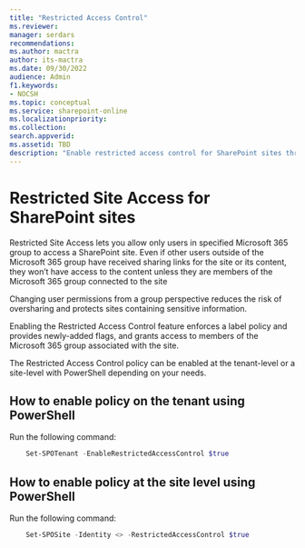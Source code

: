 ```yaml
---
title: "Restricted Access Control"
ms.reviewer: 
manager: serdars
recommendations: 
ms.author: mactra
author: its-mactra
ms.date: 09/30/2022
audience: Admin
f1.keywords:
- NOCSH 
ms.topic: conceptual
ms.service: sharepoint-online
ms.localizationpriority: 
ms.collection:  
search.appverid:
ms.assetid: TBD
description: "Enable restricted access control for SharePoint sites through Microsoft 365 Group Membership"
---
```

# Restricted Site Access for SharePoint sites

Restricted Site Access lets you allow only users in specified Microsoft 365 group to access a SharePoint site. Even if other users outside of the Microsoft 365 group have received sharing links for the site or its content, they won’t have access to the content unless they are members of the Microsoft 365 group connected to the site

Changing user permissions from a group perspective reduces the risk of oversharing and protects sites containing sensitive information.

Enabling the Restricted Access Control feature enforces a label policy and provides newly-added flags, and grants access to members of the Microsoft 365 group associated with the site.

The Restricted Access Control policy can be enabled at the tenant-level or a site-level with PowerShell depending on your needs.

## How to enable policy on the tenant using PowerShell

Run the following command:

```PowerShell
    Set-SPOTenant -EnableRestrictedAccessControl $true
```

## How to enable policy at the site level using PowerShell

Run the following command:

```PowerShell
    Set-SPOSite -Identity <> -RestrictedAccessControl $true
```
